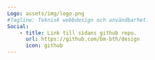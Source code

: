 ```yaml
---
Logo: assets/img/logo.png
#Tagline: Teknisk webbdesign och användbarhet.
Social:
    - title: Link till sidans github repo.
      url: https://github.com/bm-bth/design
      icon: github
---
```

